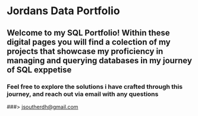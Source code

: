 # Jordans Data Portfolio
## Welcome to my SQL Portfolio! Within these digital pages you will find a colection of my projects that showcase my proficiency in managing and querying databases in my journey of  SQL exppetise
### Feel free to explore the solutions i have crafted through this journey, and reach out via email with any questions
###> jsoutherdh@gmail.com
